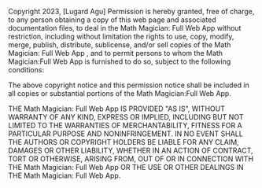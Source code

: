 Copyright 2023, [Lugard Agu]
Permission is hereby granted, free of charge, to any person obtaining a copy of this web page and associated documentation files, to deal in the Math Magician: Full Web App without restriction, including without limitation the rights to use, copy, modify, merge, publish, distribute, sublicense, and/or sell copies of the Math Magician: Full Web App , and to permit persons to whom the Math Magician:Full Web App  is furnished to do so, subject to the following conditions:

The above copyright notice and this permission notice shall be included in all copies or substantial portions of the Math Magician:Full Web App.

THE Math Magician: Full Web App IS PROVIDED "AS IS", WITHOUT WARRANTY OF ANY KIND, EXPRESS OR IMPLIED, INCLUDING BUT NOT LIMITED TO THE WARRANTIES OF MERCHANTABILITY, FITNESS FOR A PARTICULAR PURPOSE AND NONINFRINGEMENT. IN NO EVENT SHALL THE AUTHORS OR COPYRIGHT HOLDERS BE LIABLE FOR ANY CLAIM, DAMAGES OR OTHER LIABILITY, WHETHER IN AN ACTION OF CONTRACT, TORT OR OTHERWISE, ARISING FROM, OUT OF OR IN CONNECTION WITH THE Math Magician: Full Web App OR THE USE OR OTHER DEALINGS IN THE Math Magician: Full Web App.